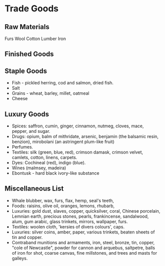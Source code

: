 # Trade Goods
## Raw Materials
Furs
Wool
Cotton
Lumber
Iron
## Finished Goods

## Staple Goods
* Fish - pickled herring, cod and salmon, dried fish.
* Salt
* Grains - wheat, barley, millet, oatmeal
* Cheese

## Luxury Goods
* Spices: saffron, cumin, ginger, cinnamon, nutmeg, cloves, mace, pepper, and sugar.
* Drugs: opium, balm of mithridate, arsenic, benjamin (the balsamic resin, benzion), mirobolani (an astringent plum-like fruit)
* Perfumes.
* Textiles: silk (green, blue, red), crimson damask, crimson velvet, camlets, cotton, linens, carpets.
* Dyes: Cochineal (red), indigo (blue).
* Wines (malmsey, madeira)
* Ebontusk - hard black ivory-like substance

## Miscellaneous List
* Whale blubber, wax, furs, flax, hemp, seal's teeth,
* Foods: raisins, olive oil, oranges, lemons, rhubarb,
* Luxuries: gold dust, slaves, copper, quicksilver, coral, Chinese porcelain, Lemnian earth, precious stones, pearls, frankincense, sandalwood, alum, gum arabic, glass trinkets, mirrors, wallpaper, furs.
* Textiles: woolen cloth, 'kersies of divers colours', caps.
* Luxuries: silver coins, amber, paper, various trinkets, beaten sheets of tin and copper.
* Contraband munitions and armaments, iron, steel, bronze, tin, copper, "cole of Newcastle", powder for cannon and arquebus, saltpetre, balls of iron for shot, coarse canvas, fine millstones, and trees and masts for galleys.